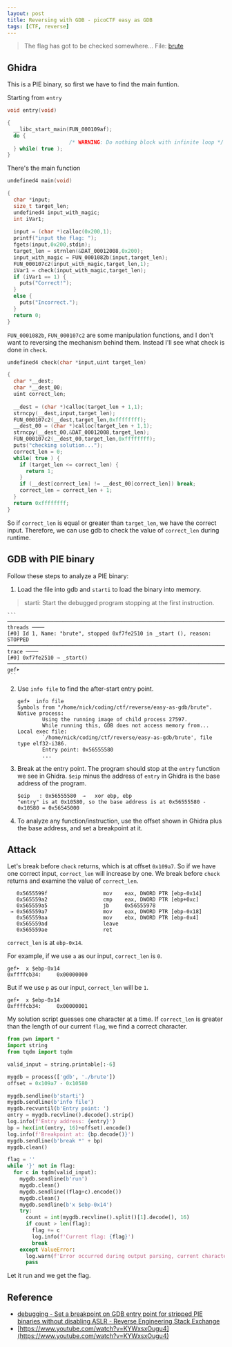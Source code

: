 ```yaml
---
layout: post
title: Reversing with GDB - picoCTF easy as GDB
tags: [CTF, reverse]
---
```

> The flag has got to be checked somewhere... File: [brute](https://mercury.picoctf.net/static/84a60a8ccee38ac906f28075221fa2e6/brute)

## Ghidra
This is a PIE binary, so first we have to find the main funtion.

Starting from `entry`
```c
void entry(void)

{
  __libc_start_main(FUN_000109af);
  do {
                    /* WARNING: Do nothing block with infinite loop */
  } while( true );
}
```
There's the main function
```c
undefined4 main(void)

{
  char *input;
  size_t target_len;
  undefined4 input_with_magic;
  int iVar1;
  
  input = (char *)calloc(0x200,1);
  printf("input the flag: ");
  fgets(input,0x200,stdin);
  target_len = strnlen(&DAT_00012008,0x200);
  input_with_magic = FUN_0001082b(input,target_len);
  FUN_000107c2(input_with_magic,target_len,1);
  iVar1 = check(input_with_magic,target_len);
  if (iVar1 == 1) {
    puts("Correct!");
  }
  else {
    puts("Incorrect.");
  }
  return 0;
}
```
`FUN_0001082b`, `FUN_000107c2` are some manipulation functions, and I don't want to reversing the mechanism behind them. Instead I'll see what check is done in `check`.
```c
undefined4 check(char *input,uint target_len)

{
  char *__dest;
  char *__dest_00;
  uint correct_len;
  
  __dest = (char *)calloc(target_len + 1,1);
  strncpy(__dest,input,target_len);
  FUN_000107c2(__dest,target_len,0xffffffff);
  __dest_00 = (char *)calloc(target_len + 1,1);
  strncpy(__dest_00,&DAT_00012008,target_len);
  FUN_000107c2(__dest_00,target_len,0xffffffff);
  puts("checking solution...");
  correct_len = 0;
  while( true ) {
    if (target_len <= correct_len) {
      return 1;
    }
    if (__dest[correct_len] != __dest_00[correct_len]) break;
    correct_len = correct_len + 1;
  }
  return 0xffffffff;
}
```
So if `correct_len` is equal or greater than `target_len`, we have the correct input. Therefore, we can use gdb to check the value of `correct_len` during runtime.

## GDB with PIE binary
Follow these steps to analyze a PIE binary:
1. Load the file into gdb and `starti` to load the binary into memory.
  > starti: Start the debugged program stopping at the first instruction.

    ```
    ───────────────────────────────────────────────────────────────────────────────────────────────── threads ────
    [#0] Id 1, Name: "brute", stopped 0xf7fe2510 in _start (), reason: STOPPED
    ─────────────────────────────────────────────────────────────────────────────────────────────────── trace ────
    [#0] 0xf7fe2510 → _start()
    ──────────────────────────────────────────────────────────────────────────────────────────────────────────────
    gef➤ 
    ```
2. Use `info file` to find the after-start entry point.
    ```
    gef➤  info file
    Symbols from "/home/nick/coding/ctf/reverse/easy-as-gdb/brute".
    Native process:
            Using the running image of child process 27597.
            While running this, GDB does not access memory from...
    Local exec file:
            `/home/nick/coding/ctf/reverse/easy-as-gdb/brute', file type elf32-i386.
            Entry point: 0x56555580
            ...
    ```
3. Break at the entry point. The program should stop at the `entry` function we see in Ghidra. `$eip` minus the address of `entry` in Ghidra is the base address of the program.
    ```
    $eip   : 0x56555580  →   xor ebp, ebp
    "entry" is at 0x10580, so the base address is at 0x56555580 - 0x10580 = 0x56545000
    ```
4. To analyze any function/instruction, use the offset shown in Ghidra plus the base address, and set a breakpoint at it.

## Attack
Let's break before `check` returns, which is at offset `0x109a7`. So if we have one correct input, `correct_len` will increase by one. We break before `check` returns and examine the value of `correct_len`.
```
   0x5655599f                  mov    eax, DWORD PTR [ebp-0x14]
   0x565559a2                  cmp    eax, DWORD PTR [ebp+0xc]
   0x565559a5                  jb     0x56555978
 → 0x565559a7                  mov    eax, DWORD PTR [ebp-0x18]
   0x565559aa                  mov    ebx, DWORD PTR [ebp-0x4]
   0x565559ad                  leave  
   0x565559ae                  ret
```
`correct_len` is at `ebp-0x14`.

For example, if we use `a` as our input, `correct_len` is `0`.
```
gef➤  x $ebp-0x14
0xffffcb34:     0x00000000
```
But if we use `p` as our input, `correct_len` will be `1`.
```
gef➤  x $ebp-0x14
0xffffcb34:     0x00000001
```
My solution script guesses one character at a time. If `correct_len` is greater than the length of our current `flag`, we find a correct character.
```python
from pwn import *
import string
from tqdm import tqdm

valid_input = string.printable[:-6]

mygdb = process(['gdb', './brute'])
offset = 0x109a7 - 0x10580

mygdb.sendline(b'starti')
mygdb.sendline(b'info file')
mygdb.recvuntil(b'Entry point: ')
entry = mygdb.recvline().decode().strip()
log.info(f'Entry address: {entry}')
bp = hex(int(entry, 16)+offset).encode()
log.info(f'Breakpoint at: {bp.decode()}')
mygdb.sendline(b'break *' + bp)
mygdb.clean()

flag = ''
while '}' not in flag:
  for c in tqdm(valid_input):
    mygdb.sendline(b'run')
    mygdb.clean()
    mygdb.sendline((flag+c).encode())
    mygdb.clean()
    mygdb.sendline(b'x $ebp-0x14')
    try:
      count = int(mygdb.recvline().split()[1].decode(), 16)
      if count > len(flag):
        flag += c
        log.info(f'Current flag: {flag}')
        break
    except ValueError:
      log.warn(f'Error occurred during output parsing, current character: {c}')
      pass
```
Let it run and we get the flag.

## Reference
- [debugging - Set a breakpoint on GDB entry point for stripped PIE binaries without disabling ASLR - Reverse Engineering Stack Exchange](https://reverseengineering.stackexchange.com/questions/8724/set-a-breakpoint-on-gdb-entry-point-for-stripped-pie-binaries-without-disabling)
- [https://www.youtube.com/watch?v=KYWxsxOugu4](https://www.youtube.com/watch?v=KYWxsxOugu4)